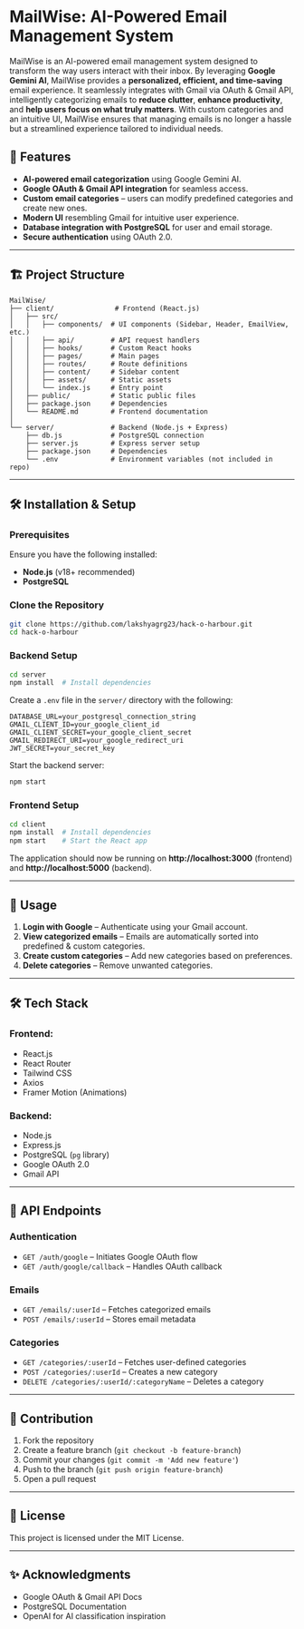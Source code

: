 # MailWise: AI-Powered Email Management System

MailWise is an AI-powered email management system designed to transform the way users interact with their inbox. By leveraging **Google Gemini AI**, MailWise provides a **personalized, efficient, and time-saving** email experience. It seamlessly integrates with Gmail via OAuth & Gmail API, intelligently categorizing emails to **reduce clutter**, **enhance productivity**, and **help users focus on what truly matters**. With custom categories and an intuitive UI, MailWise ensures that managing emails is no longer a hassle but a streamlined experience tailored to individual needs.

## 🚀 Features
- **AI-powered email categorization** using Google Gemini AI.
- **Google OAuth & Gmail API integration** for seamless access.
- **Custom email categories** – users can modify predefined categories and create new ones.
- **Modern UI** resembling Gmail for intuitive user experience.
- **Database integration with PostgreSQL** for user and email storage.
- **Secure authentication** using OAuth 2.0.

---

## 🏗️ Project Structure

```
MailWise/
├── client/               # Frontend (React.js)
│   ├── src/
│   │   ├── components/  # UI components (Sidebar, Header, EmailView, etc.)
│   │   ├── api/         # API request handlers
│   │   ├── hooks/       # Custom React hooks
│   │   ├── pages/       # Main pages
│   │   ├── routes/      # Route definitions
│   │   ├── content/     # Sidebar content
│   │   ├── assets/      # Static assets
│   │   └── index.js     # Entry point
│   ├── public/          # Static public files
│   ├── package.json     # Dependencies
│   └── README.md        # Frontend documentation
│
└── server/              # Backend (Node.js + Express)
    ├── db.js            # PostgreSQL connection
    ├── server.js        # Express server setup
    ├── package.json     # Dependencies
    └── .env             # Environment variables (not included in repo)
```

---

## 🛠️ Installation & Setup

### Prerequisites
Ensure you have the following installed:
- **Node.js** (v18+ recommended)
- **PostgreSQL**

### Clone the Repository
```bash
git clone https://github.com/lakshyagrg23/hack-o-harbour.git
cd hack-o-harbour
```

### Backend Setup
```bash
cd server
npm install  # Install dependencies
```

Create a `.env` file in the `server/` directory with the following:
```env
DATABASE_URL=your_postgresql_connection_string
GMAIL_CLIENT_ID=your_google_client_id
GMAIL_CLIENT_SECRET=your_google_client_secret
GMAIL_REDIRECT_URI=your_google_redirect_uri
JWT_SECRET=your_secret_key
```

Start the backend server:
```bash
npm start
```

### Frontend Setup
```bash
cd client
npm install  # Install dependencies
npm start    # Start the React app
```

The application should now be running on **http://localhost:3000** (frontend) and **http://localhost:5000** (backend).

---

## 📌 Usage
1. **Login with Google** – Authenticate using your Gmail account.
2. **View categorized emails** – Emails are automatically sorted into predefined & custom categories.
3. **Create custom categories** – Add new categories based on preferences.
4. **Delete categories** – Remove unwanted categories.

---

## 🛠️ Tech Stack
### **Frontend:**
- React.js
- React Router
- Tailwind CSS
- Axios
- Framer Motion (Animations)

### **Backend:**
- Node.js
- Express.js
- PostgreSQL (`pg` library)
- Google OAuth 2.0
- Gmail API

---

## 📜 API Endpoints
### **Authentication**
- `GET /auth/google` – Initiates Google OAuth flow
- `GET /auth/google/callback` – Handles OAuth callback

### **Emails**
- `GET /emails/:userId` – Fetches categorized emails
- `POST /emails/:userId` – Stores email metadata

### **Categories**
- `GET /categories/:userId` – Fetches user-defined categories
- `POST /categories/:userId` – Creates a new category
- `DELETE /categories/:userId/:categoryName` – Deletes a category

---

## 📌 Contribution
1. Fork the repository
2. Create a feature branch (`git checkout -b feature-branch`)
3. Commit your changes (`git commit -m 'Add new feature'`)
4. Push to the branch (`git push origin feature-branch`)
5. Open a pull request

---

## 📄 License
This project is licensed under the MIT License.

---

## ✨ Acknowledgments
- Google OAuth & Gmail API Docs
- PostgreSQL Documentation
- OpenAI for AI classification inspiration
